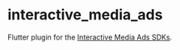 # interactive\_media\_ads

Flutter plugin for the [Interactive Media Ads SDKs][1].

[1]: https://developers.google.com/interactive-media-ads

